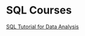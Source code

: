 # SQL Courses

[SQL Tutorial for Data Analysis](https://mode.com/resources/sql-tutorial/introduction-to-sql/)
